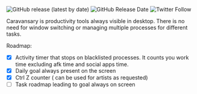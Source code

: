 
![GitHub release (latest by date)](https://img.shields.io/github/v/release/robertjaskowski/Caravansary?color=%23&style=for-the-badge)
![GitHub Release Date](https://img.shields.io/github/release-date/robertjaskowski/caravansary?style=for-the-badge)
![Twitter Follow](https://img.shields.io/twitter/follow/rjjaskowski?label=Developer&style=social)

Caravansary is productivity tools always visible in desktop. There is no need for window switching or managing multiple processes for different tasks.


Roadmap:
- [x] Activity timer that stops on blacklisted processes. It counts you work time excluding afk time and social apps time.
- [x] Daily goal always present on the screen
- [x] Ctrl Z counter ( can be used for artists as requested)
- [ ] Task roadmap leading to goal always on screen

